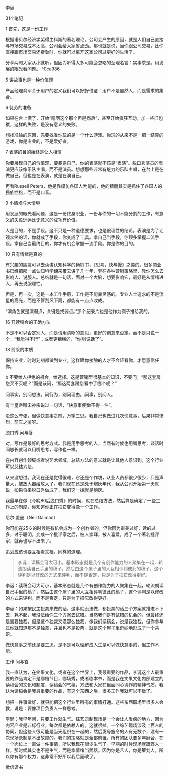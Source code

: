 李诞

31个笔记

1 首先，这是一份工作

根据诺贝尔经济学奖得主科斯的著名理论，公司会产生的原因，就是人们自己直接与市场交易成本太高，公司会给大家省点劲。那也就是说，当你跟公司交易，比你直接跟市场交易还费劲时，你就可以离开这家公司过更好的生活了。

分享两句大家从小就听，但因为听得太多可能会忽略的至理名言：实事求是。用发展的眼光看问题。 ^0ca986

5 讲故事也是一种价值观

产品经理俞军关于用户的定义我们可以好好借鉴：用户不是自然人，而是需求的集合。

6 徒劳的准备

如果在台上慌了，开始“嗯啊这个那个但是然后”，甚至开始疯狂互动，加一些旧包袱，这样的失败，是没有意义的失败。

想找准输的原因，先要找准你玩的是一个什么游戏。你玩的从来不是一把一结算的游戏，你是专业的，不是爱好者。

7 表演的目的始终是让人相信

你要展现自己的价值观，要暴露自己，你的表演就不该是“表演”。脱口秀演员的表演更应该像乐队主唱，而不是演员。想想那些非常有魅力的乐队主唱，在台上是在做自己，但也是在表演，就是在演自己。

再看Russell Peters，他是靠模仿各国人为能的，他的精髓其实是抓住了各国人的民族性格，而不是口音。

9 小情境与大情境

用发展的眼光看问题，这是一份终身职业，一份与你的一切不能分割的工作，有意义的失败远远比无意义的成功有价值。

人是目的，不是手段。这不只是一种道德要求，也是很理性的结论。表演是为了让观众笑的话，你就成了手段，你变成了工具。拿自己当手段，你顶多掌握二流手段。拿自己当最终目的，你才有机会掌握一流手段。你是你的目的。

10 只有情绪是真的

有兴趣的朋友可以去读讲认知科学的畅销书，《思考，快与慢》之类的。很多商业书已经把那一点认知科学翻来覆去讲了几十年，套在各种营销策略里，教你怎么去影响人、说服人。总结就是一句话，面对一个大脑，想要影响它，最好是从情绪进入，再去说服理性。

但是，再一次，这是一本工作手册，工作是不能靠灵感的。专业人士追求的不是流星的高光，而是不管刮风下雨，都能有一点点收成。

“演角色就是演弱点，关键是找弱点。”那个纪录片也是他作为例子推给我的。

16 开读稿会的正确方法

不是不可以否定别人，而是请用清晰的意见，更好的创意来否定。而不是只说一个，“我觉得不行”；或者更糟糕的，“你别说话了”。

18 前采的本质

保持专业，时时刻刻都做到专业，这样跟你接触的人才不会轻看你，才愿意信任你。

b 不要给人拒绝的机会，给选择。这是营销里很基本的知识，不要问，“那这套房您买不买呢？”而是该问，“那这两套房您看中了哪个呢？”

问事实，别问想法。问行为，别问理由。问事，别问人。

有个皇帝叫宋神宗说过一句话，“快意事便做不得一件”。

没这么夸张，但做快意事之前，万望三思。我自己也做过几次快意事，后果非常惨烈，前车之鉴呀。

脱口秀 问与答

对，写作是最好的思考方式。我是用手思考的人，当然有时候也用嘴思考，谈话时间够长就可以用嘴思考，写作也一样。

在内容创作领域或者说艺术领域，总结方法的意义就是让其他人意识到，这个行业可以总结方法。

从来没想过。我现在还是觉得很难，它还是个作坊，从业人员都很少很少，只是声量大，被放大器给放大了。我们现在还是处于炮灰年代，我从公司开始第一天就说，如果将来脱口秀做成了，我们这一拨就是炮灰。

我最早在做《今晚80后脱口秀》的时候，就在总结方法，然后算是确定了一些工作上的制度，你知道你正在把它变得像一个工作。

尼尔·盖曼（Neil Gaiman）

你可能在25岁的时候是有机会成为一个创作者的，但你因为审美过好，读的过多，过于聪明，变成一个批评家之后，被人崇拜，被人喜爱，成了一个著名批评家，就再也写不出来了。

策划应该也要互相看文档，同样的道理。

> 李诞：读稿会可大可小，基本形态就是几个有创作能力的人聚集在一起，轮流朗读自己手里的稿子，然后由这个屋子里的人互相评判彼此的稿子，这个评判是以修改的方式来评判，而不是否定，只是为了把它改得更好。

李诞：读稿会可大可小，基本形态就是几个有创作能力的人聚集在一起，轮流朗读自己手里的稿子，然后由这个屋子里的人互相评判彼此的稿子，这个评判是以修改的方式来评判，而不是否定，只是为了把它改得更好。

李诞：如果按民主投票来做的话，这事就没法做，都投票的话三个方案就推进不下去，耗不起，我没法给你三个方案去试错。当然我们是有试错的机会的，但最终还是需要独裁，但是这个独裁又没那么独裁，像我们读稿会，说是我独裁，但你参与过你就知道那不是独裁，并且也不是投票，就是这个屋子里奇妙地形成了一个共识。

做快意事之前还是要三思。是不是可以理解成人生是可以做快意事的，但工作不能。

工作 问与答

我一直认为，在笑果文化，或者在这个世界上，我最重要的作品，李诞这个人最重要的作品肯定不是哪档节目，哪场秀，或者哪本书，而是我在笑果文化内部建立的读稿会的文化和制度，读稿会的气氛，方法和大家在里面同心协作的精神气质。我认为读稿会是我最重要的作品，有这个东西之后，很多工作我就可以不做了。

想把一件事做好，就只能把这个行业里所有的事情打通。这些东西职场里很多人会教，说是：要像项目负责人一样思考。

李诞：我早年间，只要工作就生气。综艺录制现场是一个会让人发疯的地方，因为内容产业是非标行业，每次都是依赖人的，这就很扯。一个综艺现场涉及上百人的协同，但这些人很可能是当天组织在一起的，然后发号施令的人有无数个，没有一次现场录制是不出故障的。我们的策略就是全部前置，所有的团队要多年磨合，在一个岗位上一直做一件事情，所以我现在很少生气了。早期的时候现场就跟野人一样，那时候其实也不是生气，而是拿情绪当武器。因为你是艺人，你是策划人，所以你有那个权力，这非常不好所以我后面改了。

微信读书